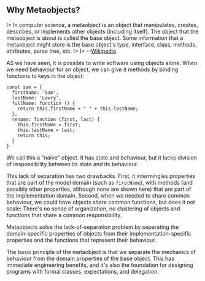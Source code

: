 ## Why Metaobjects?

I> In computer science, a metaobject is an object that manipulates, creates, describes, or implements other objects (including itself). The object that the metaobject is about is called the base object. Some information that a metaobject might store is the base object's type, interface, class, methods, attributes, parse tree, etc.
I>
I> --[Wikipedia](https://en.wikipedia.org/wiki/Metaobject)

AS we have seen, it is possible to write software using objects alone. When we need behaviour for an object, we can give it methods by binding functions to keys in the object:

    const sam = {
      firstName: 'Sam',
      lastName: 'Lowry',
      fullName: function () {
        return this.firstName + " " + this.lastName;
      },
      rename: function (first, last) {
        this.firstName = first;
        this.lastName = last;
        return this;
      }
    }

We call this a "naïve" object. It has state and behaviour, but it lacks division of responsibility between its state and its behaviour.

This lack of separation has two drawbacks. First, it intermingles properties that are part of the model domain (such as `firstName`), with methods (and possibly other properties, although none are shown here) that are part of the implementation domain. Second, when we needed to share common behaviour, we could have objects share common functions, but does it not scale: There's no sense of organization, no clustering of objects and functions that share a common responsibility.

Metaobjects solve the lack-of-separation problem by separating the domain-specific properties of objects from their implementation-specific properties and the functions that represent their behaviour.

The basic principle of the metaobject is that we separate the mechanics of behaviour from the domain properties of the base object. This has immediate engineering benefits, and it's also the foundation for designing programs with formal classes, expectations, and delegation.